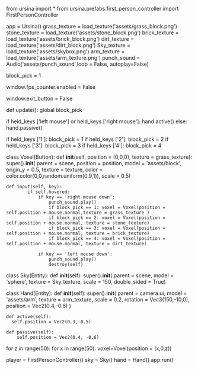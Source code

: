 from ursina import *
from ursina.prefabs.first_person_controller import FirstPersonController

app = Ursina()
grass_texture = load_texture('assets/grass_block.png')
stone_texture = load_texture('assets/stone_block.png')
brick_texture = load_texture('assets/brick_block.png')
dirt_texture = load_texture('assets/dirt_block.png')
Sky_texture = load_texture('assets/skybox.png')
arm_texture = load_texture('assets/arm_texture.png')
punch_sound = Audio('assets/punch_sound',loop = False, autoplay=False)

block_pick = 1

window.fps_counter.enabled = False

window.exit_button = False

def update():
   global block_pick

   if held_keys ['left mouse'] or held_keys ['right mouse']:
       hand.active()
   else:
       hand.passive()



   if held_keys ['1']: block_pick = 1
   if held_keys ['2']: block_pick = 2
   if held_keys ['3']: block_pick = 3
   if held_keys ['4']: block_pick = 4

class Voxel(Button):
    def __init__(self, position = (0,0,0), texture = grass_texture):
      super().__init__(
          parent = scene,
          position = position,
          model = 'assets/block',
          origin_y = 0.5,
          texture = texture,
          color = color.color(0,0,random.uniform(0.9,1)),
          scale = 0.5)



    def input(self, key):
            if self.hovered:
                if key == 'right mouse down':
                    punch_sound.play()
                    if block_pick == 1: voxel = Voxel(position = self.position + mouse.normal,texture = grass_texture )
                    if block_pick == 2: voxel = Voxel(position = self.position + mouse.normal, texture = stone_texture)
                    if block_pick == 3: voxel = Voxel(position = self.position + mouse.normal, texture = brick_texture)
                    if block_pick == 4: voxel = Voxel(position = self.position + mouse.normal, texture = dirt_texture)

                if key == 'left mouse down':
                    punch_sound.play()
                    destroy(self)

class Sky(Entity):
    def __init__(self):
        super().__init__(
            parent = scene,
            model = 'sphere',
            texture = Sky_texture,
            scale = 150,
            double_sided = True)

class Hand(Entity):
    def __init__(self):
        super().__init__(
            parent = camera.ui,
            model = 'assets/arm',
            texture = arm_texture,
            scale = 0.2,
            rotation = Vec3(150,-10,0),
            position = Vec2(0.4,-0.6)
        )

    def active(self):
      self.position = Vec2(0.3,-0.5)

    def passive(self):
        self.position = Vec2(0.4, -0.6)


for z in range(50):
    for x in range(50):
       voxel=Voxel(position = (x,0,z))


player = FirstPersonController()
sky = Sky()
hand = Hand()
app.run()




















